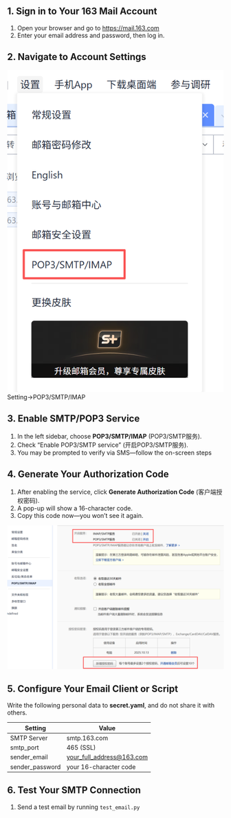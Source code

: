 ## 1. Sign in to Your 163 Mail Account  
1. Open your browser and go to https://mail.163.com  
2. Enter your email address and password, then log in.

## 2. Navigate to Account Settings  
![set_smtp_1](./asset/smtp.png)
Setting->POP3/SMTP/IMAP

## 3. Enable SMTP/POP3 Service  
1. In the left sidebar, choose **POP3/SMTP/IMAP** (POP3/SMTP服务).  
2. Check “Enable POP3/SMTP service” (开启POP3/SMTP服务).  
3. You may be prompted to verify via SMS—follow the on-screen steps 
## 4. Generate Your Authorization Code  
1. After enabling the service, click **Generate Authorization Code** (客户端授权密码).  
2. A pop-up will show a 16-character code.  
3. Copy this code now—you won’t see it again.

![set_smtp_2](./asset/set_smtp.png)
## 5. Configure Your Email Client or Script  
Write the following personal data to **secret.yaml**, and do not share it with others.

| Setting        | Value                    |
|----------------|--------------------------|
| SMTP Server    | smtp.163.com             |
| smtp_port           | 465 (SSL)|
| sender_email       | your_full_address@163.com|
| sender_password       | your 16-character code   |

## 6. Test Your SMTP Connection  
1. Send a test email by running `test_email.py`